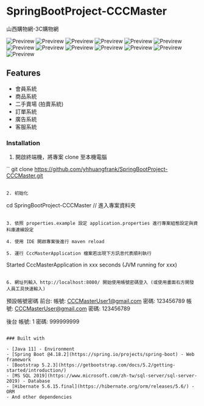 # SpringBootProject-CCCMaster

山西購物網-3C購物網

![Previrew](https://github.com/yhhuangfrank/SpringBootProject-CCCMaster/tree/main/src/main/resources/static/previewImages/adminlogin.png)
![Previrew](https://github.com/yhhuangfrank/SpringBootProject-CCCMaster/tree/main/src/main/resources/static/previewImages/admin.png)
![Previrew](https://github.com/yhhuangfrank/SpringBootProject-CCCMaster/tree/main/src/main/resources/static/previewImages/login.png)
![Previrew](https://github.com/yhhuangfrank/SpringBootProject-CCCMaster/tree/main/src/main/resources/static/previewImages/center.png)
![Previrew](https://github.com/yhhuangfrank/SpringBootProject-CCCMaster/tree/main/src/main/resources/static/previewImages/home.png)
![Previrew](https://github.com/yhhuangfrank/SpringBootProject-CCCMaster/tree/main/src/main/resources/static/previewImages/products.png)
![Previrew](https://github.com/yhhuangfrank/SpringBootProject-CCCMaster/tree/main/src/main/resources/static/previewImages/productDetail.png)
![Previrew](https://github.com/yhhuangfrank/SpringBootProject-CCCMaster/tree/main/src/main/resources/static/previewImages/productDetail.png)
![Previrew](https://github.com/yhhuangfrank/SpringBootProject-CCCMaster/tree/main/src/main/resources/static/previewImages/bid.png)
![Previrew](https://github.com/yhhuangfrank/SpringBootProject-CCCMaster/tree/main/src/main/resources/static/previewImages/bidDetail.png)
![Previrew](https://github.com/yhhuangfrank/SpringBootProject-CCCMaster/tree/main/src/main/resources/static/previewImages/shoppingCart.png)
![Previrew](https://github.com/yhhuangfrank/SpringBootProject-CCCMaster/tree/main/src/main/resources/static/previewImages/payment.png)
![Previrew](https://github.com/yhhuangfrank/SpringBootProject-CCCMaster/tree/main/src/main/resources/static/previewImages/service.png)

## Features

- 會員系統
- 商品系統
- 二手賣場 (拍賣系統)
- 訂單系統
- 廣告系統
- 客服系統

### Installation

1. 開啟終端機，將專案 clone 至本機電腦

``
git clone https://github.com/yhhuangfrank/SpringBootProject-CCCMaster.git
```

2. 初始化

```
cd SpringBootProject-CCCMaster // 進入專案資料夾
```

3. 依照 properties.example 設定 application.properties 進行專案組態設定與資料庫連線設定

4. 使用 IDE 開啟專案後進行 maven reload

5. 運行 CccMasterApplication 檔案若出現下方訊息代表順利執行

```
Started CccMasterApplication in xxx seconds (JVM running for xxx)
```

6. 網址列輸入 http://localhost:8080/ 開始使用帳號密碼登入 (或使用畫面右方開發人員工具快速輸入)

```
預設帳號密碼
前台: 
帳號: CCCMasterUser1@gmail.com
密碼: 123456789
帳號: CCCMasterUser@gmail.com
密碼: 123456789

後台
帳號: 1
密碼: 999999999
```

### Built with

- [Java 11] - Environment
- [Spring Boot @4.18.2](https://spring.io/projects/spring-boot) - Web framework
- [Bootstrap 5.2.3](https://getbootstrap.com/docs/5.2/getting-started/introduction/)
- [MS SQL 2019](https://www.microsoft.com/zh-tw/sql-server/sql-server-2019) - Database
- [Hibernate 5.6.15.final](https://hibernate.org/orm/releases/5.6/) - ORM
- And other dependencies
